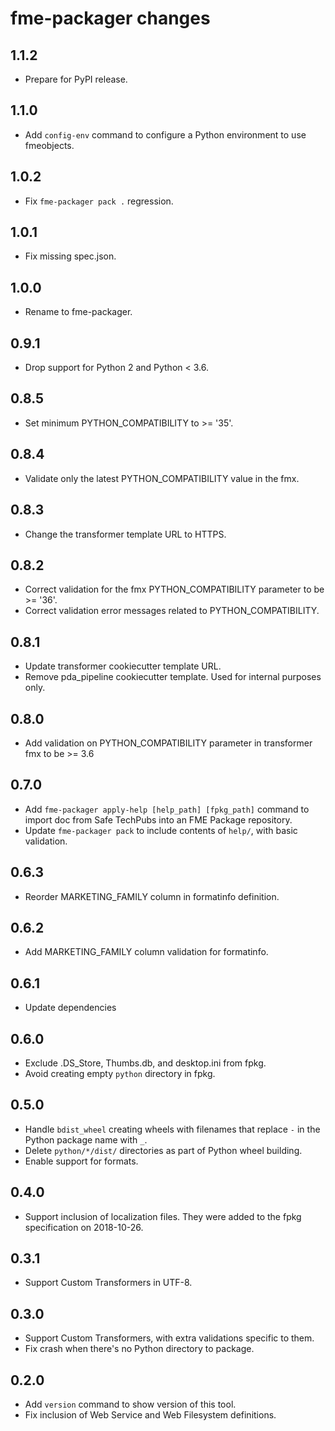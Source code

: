 # fme-packager changes

## 1.1.2

* Prepare for PyPI release.

## 1.1.0

* Add `config-env` command to configure a Python environment to use fmeobjects.

## 1.0.2

* Fix `fme-packager pack .` regression.

## 1.0.1

* Fix missing spec.json.

## 1.0.0

* Rename to fme-packager.

## 0.9.1

* Drop support for Python 2 and Python < 3.6.

## 0.8.5

* Set minimum PYTHON_COMPATIBILITY to >= '35'.

## 0.8.4

* Validate only the latest PYTHON_COMPATIBILITY value in the fmx.

## 0.8.3

* Change the transformer template URL to HTTPS.

## 0.8.2

* Correct validation for the fmx PYTHON_COMPATIBILITY parameter to be >= '36'.
* Correct validation error messages related to PYTHON_COMPATIBILITY.

## 0.8.1

* Update transformer cookiecutter template URL.
* Remove pda_pipeline cookiecutter template. Used for internal purposes only.

## 0.8.0

* Add validation on PYTHON_COMPATIBILITY parameter in transformer fmx to be >= 3.6

## 0.7.0

* Add `fme-packager apply-help [help_path] [fpkg_path]` command to import doc from Safe TechPubs
  into an FME Package repository.
* Update `fme-packager pack` to include contents of `help/`, with basic validation.

## 0.6.3

* Reorder MARKETING_FAMILY column in formatinfo definition.

## 0.6.2

* Add MARKETING_FAMILY column validation for formatinfo.

## 0.6.1

* Update dependencies

## 0.6.0

* Exclude .DS_Store, Thumbs.db, and desktop.ini from fpkg.
* Avoid creating empty `python` directory in fpkg.

## 0.5.0

* Handle `bdist_wheel` creating wheels with filenames that replace `-`
  in the Python package name with `_`.
* Delete `python/*/dist/` directories as part of Python wheel building.
* Enable support for formats.

## 0.4.0

* Support inclusion of localization files.
  They were added to the fpkg specification on 2018-10-26.

## 0.3.1

* Support Custom Transformers in UTF-8.


## 0.3.0

* Support Custom Transformers, with extra validations specific to them.
* Fix crash when there's no Python directory to package.


## 0.2.0

* Add `version` command to show version of this tool.
* Fix inclusion of Web Service and Web Filesystem definitions.
